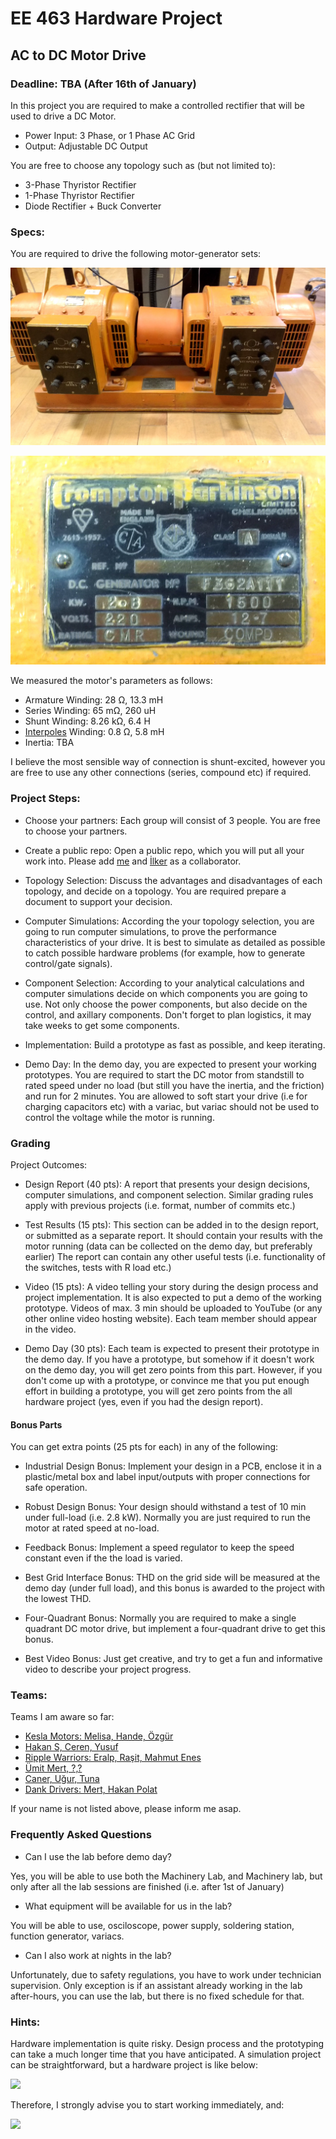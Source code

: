 # EE 463 Hardware Project

## AC to DC Motor Drive 

### Deadline: TBA (After 16th of January)

In this project you are required to make a controlled rectifier that will be used to drive a DC Motor.

 - Power Input: 3 Phase, or 1 Phase AC Grid
 - Output: Adjustable DC Output

You are free to choose any topology such as (but not limited to):

 - 3-Phase Thyristor Rectifier
 - 1-Phase Thyristor Rectifier
 - Diode Rectifier + Buck Converter

### Specs:

You are required to drive the following motor-generator sets:

![](./motor-set.jpg)

![](./motor-label.jpg)

We measured the motor's parameters as follows:

 - Armature Winding: 28 Ω, 13.3 mH
 - Series Winding: 65 mΩ, 260 uH
 - Shunt Winding: 8.26 kΩ, 6.4 H
 - [Interpoles](https://www.quora.com/Electrical-Machines-What-do-interpoles-do-in-DC-motors) Winding: 0.8 Ω, 5.8 mH
 - Inertia: TBA

I believe the most sensible way of connection is shunt-excited, however you are free to use any other connections (series, compound etc) if required.

### Project Steps:

- Choose your partners: Each group will consist of 3 people. You are free to choose your partners.

- Create a public repo: Open a public repo, which you will put all your work into. Please add [me](https://github.com/ozank) and [İlker](https://github.com/ilkersahin78) as a collaborator.

- Topology Selection: Discuss the advantages and disadvantages of each topology, and decide on a topology. You are required prepare a document to support your decision.

- Computer Simulations: According the your topology selection, you are going to run computer simulations, to prove the performance characteristics of your drive. It is best to simulate as detailed as possible to catch possible hardware problems (for example, how to generate control/gate signals).

- Component Selection: According to your analytical calculations and computer simulations decide on which components you are going to use. Not only choose the power components, but also decide on the control, and axillary components. Don't forget to plan logistics, it may take weeks to get some components.

- Implementation: Build a prototype as fast as possible, and keep iterating.

- Demo Day: In the demo day, you are expected to present your working prototypes. You are required to start the DC motor from standstill to rated speed under no load (but still you have the inertia, and the friction) and run for 2 minutes. You are allowed to soft start your drive (i.e for charging capacitors etc) with a variac, but variac should not be used to control the voltage while the motor is running.

### Grading

Project Outcomes:

- Design Report (40 pts): A report that presents your design decisions, computer simulations, and component selection. Similar grading rules apply with previous projects (i.e. format, number of commits etc.)

- Test Results (15 pts): This section can be added in to the design report, or submitted as a separate report. It should contain your results with the motor running (data can be collected on the demo day, but preferably earlier) The report can contain any other useful tests (i.e. functionality of the switches, tests with R load etc.)  

- Video (15 pts): A video telling your story during the design process and project implementation. It is also expected to put a demo of the working prototype. Videos of max. 3 min should be uploaded to YouTube (or any other online video hosting website). Each team member should appear in the video.

- Demo Day (30 pts): Each team is expected to present their prototype in the demo day. If you have a prototype, but somehow if it doesn't work on the demo day, you will get zero points from this part. However, if you don't come up with a prototype, or convince me that you put enough effort in building a prototype, you will get zero points from the all hardware project (yes, even if you had the design report).

#### Bonus Parts

You can get extra points (25 pts for each) in any of the following:

- Industrial Design Bonus: Implement your design in a PCB, enclose it in a plastic/metal box and label input/outputs with proper connections for safe operation.

- Robust Design Bonus: Your design should withstand a test of 10 min under full-load (i.e. 2.8 kW). Normally you are just required to run the motor at rated speed at no-load.

- Feedback Bonus: Implement a speed  regulator to keep the speed constant even if the the load is varied.

- Best Grid Interface Bonus: THD on the grid side will be measured at the demo day (under full load), and this bonus is awarded to the project with the lowest THD.

- Four-Quadrant Bonus: Normally you are required to make a single quadrant DC motor drive, but implement a four-quadrant drive to get this bonus.

- Best Video Bonus: Just get creative, and try to get a fun and informative video to describe your project progress.


### Teams:
Teams I am aware so far:

- [Kesla Motors: Melisa, Hande, Özgür](https://github.com/ghandeb/KESLA-Motors)
- [Hakan S, Ceren, Yusuf](https://github.com/hakansrc/EE463-Hardware-Project)
- [Ripple Warriors: Eralp, Raşit, Mahmut Enes](https://github.com/MehmetEralpKose/Ripple-Warriors-Hardware-Project-)
- [Ümit Mert, ?,?](https://github.com/UmitMertCaglar/EE463-Hardware-Project)
- [Caner, Uğur, Tuna](https://github.com/caneryagci/EE_463-Hardware-Project)
- [Dank Drivers: Mert, Hakan Polat](https://github.com/hakanpolat/EE463--Dank-Drivers)


If your name is not listed above, please inform me asap.

### Frequently Asked Questions

- Can I use the lab before demo day?

Yes, you will be able to use both the Machinery Lab, and Machinery lab, but only after all the lab sessions are finished (i.e. after 1st of January)

- What equipment will be available for us in the lab?

You will be able to use, osciloscope, power supply, soldering station, function generator, variacs.

- Can I also work at nights in the lab?

Unfortunately, due to safety regulations, you have to work under technician supervision. Only exception is if an assistant already working in the lab after-hours, you can use the lab, but there is no fixed schedule for that.


### Hints:

Hardware implementation is quite risky. Design process and the prototyping can take a much longer time that you have anticipated. A simulation project can be straightforward, but a hardware project is like below:

![](https://blog.sweek.com/wp-content/uploads/2015/12/5.png)

Therefore, I strongly advise you to start working immediately, and:

![](http://img.picturequotes.com/2/244/243483/fail-early-fail-often-in-order-to-succeed-sooner-quote-1.jpg)


